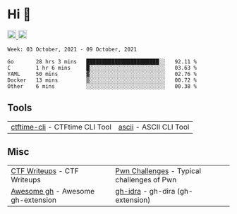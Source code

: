 # Hi 👋
<p align="left"> 
  <a href="http://twitter.com/yu1hpa">
    <img height="20" src="https://img.shields.io/twitter/follow/yu1hpa?label=Twitter&logo=twitter&style=flat" />
  <a href="https://github.com/yu1hpa">
    <img height="20" src="https://img.shields.io/github/followers/yu1hpa?label=follow&logo=github&style=flat" />
  </a>
</p>
  
<!--START_SECTION:waka-->
```text
Week: 03 October, 2021 - 09 October, 2021

Go       28 hrs 3 mins   ███████████████████████░░   92.11 % 
C        1 hr 6 mins     █░░░░░░░░░░░░░░░░░░░░░░░░   03.63 % 
YAML     50 mins         ▓░░░░░░░░░░░░░░░░░░░░░░░░   02.76 % 
Docker   13 mins         ▒░░░░░░░░░░░░░░░░░░░░░░░░   00.72 % 
Other    6 mins          ░░░░░░░░░░░░░░░░░░░░░░░░░   00.38 % 
```
<!--END_SECTION:waka-->

## Tools

|                                                                       |                                                         |
|-----------------------------------------------------------------------|---------------------------------------------------------|
|[ctftime-cli](https://github.com/yu1hpa/ctftime-cli) - CTFtime CLI Tool|[ascii](https://github.com/yu1hpa/ascii) - ASCII CLI Tool|

## Misc
|                                                                         |                                                                                      |
|-------------------------------------------------------------------------|--------------------------------------------------------------------------------------|
|[CTF Writeups](https://github.com/yu1hpa/ctf-writeups) - CTF Writeups    |[Pwn Challenges](https://github.com/yu1hpa/pwn-challenges) - Typical challenges of Pwn|
|[Awesome gh](https://github.com/yu1hpa/awesome-gh) - Awesome gh-extension|[gh-idra](https://github.com/yu1hpa/gh-idra) - gh-dira (gh-extension)                 |
